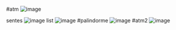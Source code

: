 #atm
![image](https://github.com/Sadrakhtarshenas/python/assets/140339193/5d630b33-0008-4ae4-a945-ac61f2273644)

sentes
![image](https://github.com/Sadrakhtarshenas/python/assets/140339193/ca072e23-a814-4b42-a4de-261f0dbff8f9)
list
![image](https://github.com/Sadrakhtarshenas/python/assets/140339193/d010f2b0-f6c4-4ff8-a996-56658c55c3ec)
#palindorme
![image](https://github.com/Sadrakhtarshenas/python/assets/140339193/d896a139-1fc4-4778-b19c-3ae73e9a46bd)
#atm2
![image](https://github.com/Sadrakhtarshenas/python/assets/140339193/0fff161c-62d1-4fa9-8233-e6d128d2b193)

